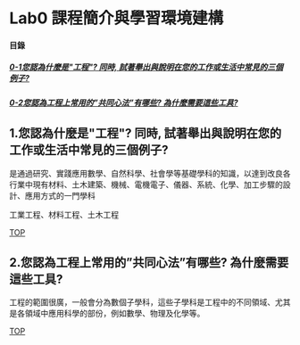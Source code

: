 # Lab0 課程簡介與學習環境建構 

<a name="000"/>

#### 目錄

##### [0-1您認為什麼是"工程"? 同時, 試著舉出與說明在您的工作或生活中常見的三個例子?](#001)
##### [0-2您認為工程上常用的”共同心法”有哪些? 為什麼需要這些工具?](#002)

<a name="001"/>

## 1.您認為什麼是"工程"? 同時, 試著舉出與說明在您的工作或生活中常見的三個例子?

是通過研究、實踐應用數學、自然科學、社會學等基礎學科的知識，以達到改良各行業中現有材料、土木建築、機械、電機電子、儀器、系統、化學、加工步驟的設計、應用方式的一門學科

工業工程、材料工程、土木工程

[TOP](#000)

<a name="002"/>

## 2.您認為工程上常用的”共同心法”有哪些? 為什麼需要這些工具?

工程的範圍很廣，一般會分為數個子學科，這些子學科是工程中的不同領域、尤其是各領域中應用科學的部份，例如數學、物理及化學等。



[TOP](#000)
